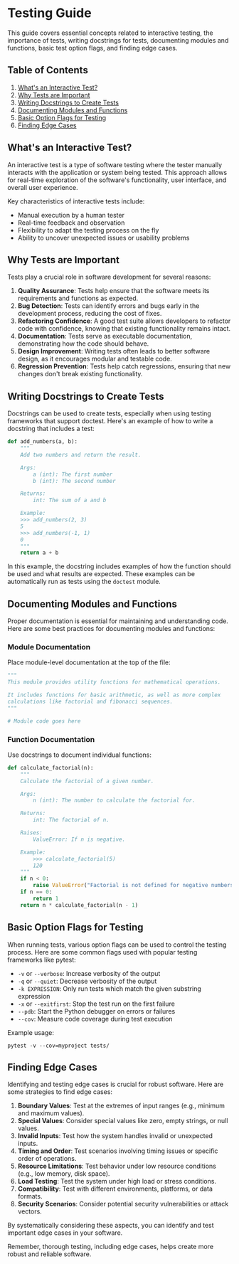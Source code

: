 # Testing Guide

This guide covers essential concepts related to interactive testing, the importance of tests, writing docstrings for tests, documenting modules and functions, basic test option flags, and finding edge cases.

## Table of Contents
1. [What's an Interactive Test?](#whats-an-interactive-test)
2. [Why Tests are Important](#why-tests-are-important)
3. [Writing Docstrings to Create Tests](#writing-docstrings-to-create-tests)
4. [Documenting Modules and Functions](#documenting-modules-and-functions)
5. [Basic Option Flags for Testing](#basic-option-flags-for-testing)
6. [Finding Edge Cases](#finding-edge-cases)

## What's an Interactive Test?

An interactive test is a type of software testing where the tester manually interacts with the application or system being tested. This approach allows for real-time exploration of the software's functionality, user interface, and overall user experience.

Key characteristics of interactive tests include:
- Manual execution by a human tester
- Real-time feedback and observation
- Flexibility to adapt the testing process on the fly
- Ability to uncover unexpected issues or usability problems

## Why Tests are Important

Tests play a crucial role in software development for several reasons:

1. **Quality Assurance**: Tests help ensure that the software meets its requirements and functions as expected.
2. **Bug Detection**: Tests can identify errors and bugs early in the development process, reducing the cost of fixes.
3. **Refactoring Confidence**: A good test suite allows developers to refactor code with confidence, knowing that existing functionality remains intact.
4. **Documentation**: Tests serve as executable documentation, demonstrating how the code should behave.
5. **Design Improvement**: Writing tests often leads to better software design, as it encourages modular and testable code.
6. **Regression Prevention**: Tests help catch regressions, ensuring that new changes don't break existing functionality.

## Writing Docstrings to Create Tests

Docstrings can be used to create tests, especially when using testing frameworks that support doctest. Here's an example of how to write a docstring that includes a test:

```python
def add_numbers(a, b):
    """
    Add two numbers and return the result.

    Args:
        a (int): The first number
        b (int): The second number

    Returns:
        int: The sum of a and b

    Example:
    >>> add_numbers(2, 3)
    5
    >>> add_numbers(-1, 1)
    0
    """
    return a + b
```

In this example, the docstring includes examples of how the function should be used and what results are expected. These examples can be automatically run as tests using the `doctest` module.

## Documenting Modules and Functions

Proper documentation is essential for maintaining and understanding code. Here are some best practices for documenting modules and functions:

### Module Documentation

Place module-level documentation at the top of the file:

```python
"""
This module provides utility functions for mathematical operations.

It includes functions for basic arithmetic, as well as more complex
calculations like factorial and fibonacci sequences.
"""

# Module code goes here
```

### Function Documentation

Use docstrings to document individual functions:

```python
def calculate_factorial(n):
    """
    Calculate the factorial of a given number.

    Args:
        n (int): The number to calculate the factorial for.

    Returns:
        int: The factorial of n.

    Raises:
        ValueError: If n is negative.

    Example:
        >>> calculate_factorial(5)
        120
    """
    if n < 0:
        raise ValueError("Factorial is not defined for negative numbers")
    if n == 0:
        return 1
    return n * calculate_factorial(n - 1)
```

## Basic Option Flags for Testing

When running tests, various option flags can be used to control the testing process. Here are some common flags used with popular testing frameworks like pytest:

- `-v` or `--verbose`: Increase verbosity of the output
- `-q` or `--quiet`: Decrease verbosity of the output
- `-k EXPRESSION`: Only run tests which match the given substring expression
- `-x` or `--exitfirst`: Stop the test run on the first failure
- `--pdb`: Start the Python debugger on errors or failures
- `--cov`: Measure code coverage during test execution

Example usage:
```
pytest -v --cov=myproject tests/
```

## Finding Edge Cases

Identifying and testing edge cases is crucial for robust software. Here are some strategies to find edge cases:

1. **Boundary Values**: Test at the extremes of input ranges (e.g., minimum and maximum values).
2. **Special Values**: Consider special values like zero, empty strings, or null values.
3. **Invalid Inputs**: Test how the system handles invalid or unexpected inputs.
4. **Timing and Order**: Test scenarios involving timing issues or specific order of operations.
5. **Resource Limitations**: Test behavior under low resource conditions (e.g., low memory, disk space).
6. **Load Testing**: Test the system under high load or stress conditions.
7. **Compatibility**: Test with different environments, platforms, or data formats.
8. **Security Scenarios**: Consider potential security vulnerabilities or attack vectors.

By systematically considering these aspects, you can identify and test important edge cases in your software.

Remember, thorough testing, including edge cases, helps create more robust and reliable software.
